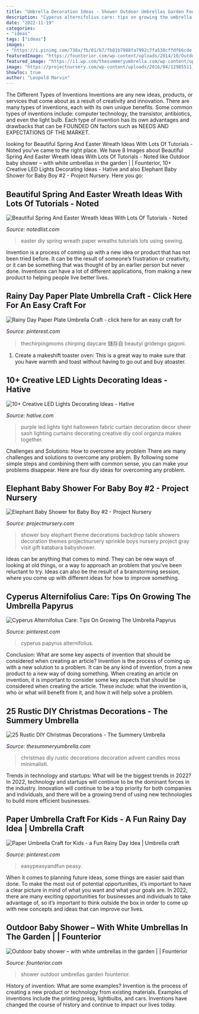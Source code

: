 ```yaml
---
title: "Umbrella Decoration Ideas - Shower Outdoor Umbrellas Garden Founterior"
description: "Cyperus alternifolius care: tips on growing the umbrella papyrus"
date: "2022-11-19"
categories:
- "ideas"
tags: ["ideas"]
images:
- "https://i.pinimg.com/736x/fb/01/b7/fb01b7988fa7992c7fa538cffdf66cde.jpg"
featuredImage: "https://founterior.com/wp-content/uploads/2014/10/Outdoor-baby-shower-with-white-umbrellas-in-the-garden.jpg"
featured_image: "https://i1.wp.com/thesummeryumbrella.com/wp-content/uploads/2015/11/DIY-advent-candles-ideas-moss-and-candles-pine-cones-rustic-Christmas-decoration.jpg?resize=600%2C909"
image: "https://projectnursery.com/wp-content/uploads/2016/04/12985511_1287093941306586_7412611910544357368_n.jpg"
ShowToc: true
author: "Leopold Marvin"
---
```



The Different Types of Inventions
Inventions are any new ideas, products, or services that come about as a result of creativity and innovation. There are many types of inventions, each with its own unique benefits. Some common types of inventions include: computer technology, the transistor, antibiotics, and even the light bulb. Each type of invention has its own advantages and drawbacks that can be FOUNDED ON factors such as NEEDS AND EXPECTATIONS OF THE MARKET.

	

		
looking for Beautiful Spring And Easter Wreath Ideas With Lots Of Tutorials - Noted you've came to the right place. We have 8 Images about Beautiful Spring And Easter Wreath Ideas With Lots Of Tutorials - Noted like Outdoor baby shower – with white umbrellas in the garden | | Founterior, 10+ Creative LED Lights Decorating Ideas - Hative and also Elephant Baby Shower for Baby Boy #2 - Project Nursery. Here you go:
		
    
## Beautiful Spring And Easter Wreath Ideas With Lots Of Tutorials - Noted

<img loading=lazy src="http://notedlist.com/wp-content/uploads/2016/03/spring-easter-wreath/2-spring-easter-wreath.jpg" onerror="this.onerror=null;this.src='https://tse2.mm.bing.net/th?id=OIP.igAJxaqEU4MuB3zGwLqpuwHaLG&amp;pid=15.1';" alt="Beautiful Spring And Easter Wreath Ideas With Lots Of Tutorials - Noted">

_Source: notedlist.com_

>easter diy spring wreath paper wreaths tutorials lots using sewing. 

	

Invention is a process of coming up with a new idea or product that has not been tried before. It can be the result of someone’s frustration or creativity, or it can be something that was thought of by an earlier person but never done. Inventions can have a lot of different applications, from making a new product to helping people live better lives.

    
## Rainy Day Paper Plate Umbrella Craft - Click Here For An Easy Craft For

<img loading=lazy src="https://i.pinimg.com/736x/fb/01/b7/fb01b7988fa7992c7fa538cffdf66cde.jpg" onerror="this.onerror=null;this.src='https://tse1.mm.bing.net/th?id=OIP.7n2y_BeFcTgEqNEnsudc5wHaLG&amp;pid=15.1';" alt="Rainy Day Paper Plate Umbrella Craft - click here for an easy craft for">

_Source: pinterest.com_

>thechirpingmoms chirping daycare 儲存自 beautyi gridengo gagoni. 

	

1. Create a makeshift toaster oven: This is a great way to make sure that you have warmth and toast without having to go out and buy atoaster.

    
## 10+ Creative LED Lights Decorating Ideas - Hative

<img loading=lazy src="https://hative.com/wp-content/uploads/2014/08/led-light-decorating/5-led-light-curtain.jpg" onerror="this.onerror=null;this.src='https://tse1.mm.bing.net/th?id=OIP.9er6BojsWgrIzx1PssNEmAHaLH&amp;pid=15.1';" alt="10+ Creative LED Lights Decorating Ideas - Hative">

_Source: hative.com_

>purple led lights light halloween fabric curtain decoration decor sheer sash lighting curtains decorating creative diy cool organza makes together. 

	

Challenges and Solutions: How to overcome any problem
There are many challenges and solutions to overcome any problem. By following some simple steps and combining them with common sense, you can make your problems disappear. Here are four diy ideas for overcoming any problem.

    
## Elephant Baby Shower For Baby Boy #2 - Project Nursery

<img loading=lazy src="https://projectnursery.com/wp-content/uploads/2016/04/12985511_1287093941306586_7412611910544357368_n.jpg" onerror="this.onerror=null;this.src='https://tse2.mm.bing.net/th?id=OIP.OEPR43oKupTBQoiGKMYhYwHaJ4&amp;pid=15.1';" alt="Elephant Baby Shower for Baby Boy #2 - Project Nursery">

_Source: projectnursery.com_

>shower boy elephant theme decorations backdrop table showers decoration themes projectnursery sprinkle boys nursery project gray visit gift katabara babyshower. 

	

Ideas can be anything that comes to mind. They can be new ways of looking at old things, or a way to approach an problem that you've been reluctant to try. Ideas can also be the result of a brainstorming session, where you come up with different ideas for how to improve something.

    
## Cyperus Alternifolius Care: Tips On Growing The Umbrella Papyrus

<img loading=lazy src="https://i.pinimg.com/736x/0b/45/72/0b457203d9634688fc2ce20d952be782.jpg" onerror="this.onerror=null;this.src='https://tse4.mm.bing.net/th?id=OIP.gadZ-bUsBOru68-LDYuLUgHaLS&amp;pid=15.1';" alt="Cyperus Alternifolius Care: Tips On Growing The Umbrella Papyrus">

_Source: pinterest.com_

>cyperus papyrus alternifolius. 

	

Conclusion: What are some key aspects of invention that should be considered when creating an article?
Invention is the process of coming up with a new solution to a problem. It can be any kind of invention, from a new product to a new way of doing something. When creating an article on invention, it is important to consider some key aspects that should be considered when creating the article. These include: what the invention is, who or what will benefit from it, and how it will help solve a problem.

    
## 25 Rustic DIY Christmas Decorations - The Summery Umbrella

<img loading=lazy src="https://i1.wp.com/thesummeryumbrella.com/wp-content/uploads/2015/11/DIY-advent-candles-ideas-moss-and-candles-pine-cones-rustic-Christmas-decoration.jpg?resize=600%2C909" onerror="this.onerror=null;this.src='https://tse1.mm.bing.net/th?id=OIP.ob7MMqUyhw1S8rR3pHlolAHaLO&amp;pid=15.1';" alt="25 Rustic DIY Christmas Decorations - The Summery Umbrella">

_Source: thesummeryumbrella.com_

>christmas diy rustic decorations decoration advent candles moss minimalisti. 

	

Trends in technology and startups: What will be the biggest trends in 2022?
In 2022, technology and startups will continue to be the dominant forces in the industry. Innovation will continue to be a top priority for both companies and individuals, and there will be a growing trend of using new technologies to build more efficient businesses.

    
## Paper Umbrella Craft For Kids - A Fun Rainy Day Idea | Umbrella Craft

<img loading=lazy src="https://i.pinimg.com/736x/76/2a/6e/762a6e07abd1282462b248e5fd13ce27.jpg" onerror="this.onerror=null;this.src='https://tse4.mm.bing.net/th?id=OIP.LsweKtsEwI3nY7mbIO2NPQHaNE&amp;pid=15.1';" alt="Paper Umbrella Craft for Kids - a Fun Rainy Day Idea | Umbrella craft">

_Source: pinterest.com_

>easypeasyandfun peasy. 

	

When it comes to planning future ideas, some things are easier said than done. To make the most out of potential opportunities, it’s important to have a clear picture in mind of what you want and what your goals are. In 2022, there are many exciting opportunities for businesses and individuals to take advantage of, so it’s important to think outside the box in order to come up with new concepts and ideas that can improve our lives.

    
## Outdoor Baby Shower – With White Umbrellas In The Garden | | Founterior

<img loading=lazy src="https://founterior.com/wp-content/uploads/2014/10/Outdoor-baby-shower-with-white-umbrellas-in-the-garden.jpg" onerror="this.onerror=null;this.src='https://tse4.mm.bing.net/th?id=OIP.m1vbL2QlMxMcS0o02GQvWAHaLH&amp;pid=15.1';" alt="Outdoor baby shower – with white umbrellas in the garden | | Founterior">

_Source: founterior.com_

>shower outdoor umbrellas garden founterior. 

	

History of invention: What are some examples?
Invention is the process of creating a new product or technology from existing materials. Examples of inventions include the printing press, lightbulbs, and cars. Inventions have changed the course of history and continue to impact our lives today.

